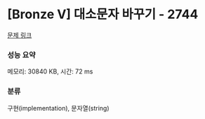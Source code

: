 # [Bronze V] 대소문자 바꾸기 - 2744 

[문제 링크](https://www.acmicpc.net/problem/2744) 

### 성능 요약

메모리: 30840 KB, 시간: 72 ms

### 분류

구현(implementation), 문자열(string)

